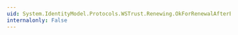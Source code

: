 ```yaml
---
uid: System.IdentityModel.Protocols.WSTrust.Renewing.OkForRenewalAfterExpiration
internalonly: False
---
```

